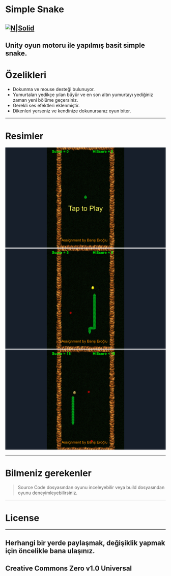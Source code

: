 <h1 class="code-line" data-line-start=0 data-line-end=1 ><a id="Simple_Snake_0"></a>Simple Snake</h1>
<h2 class="code-line" data-line-start=2 data-line-end=4 ><a id="NSolidhttpsplaylhgoogleusercontentcom4ChxU_bzuJe8ix7IC7fYOq5xH3rtDjDMFogy4NsF6l8jNH9Q_G7zQUWoZtWvkliyww2247h1264rwhttpwwwartistscompanydigital_2"></a><a href="http://www.artistscompany.digital/"><img src="https://play-lh.googleusercontent.com/4ChxU_bzuJe8ix7IC7fYOq5xH3rtDjDMFogy4NsF6l8jNH9Q_G7z-QUWoZtWvkliyw=w2247-h1264-rw" alt="N|Solid"></a></h2>
<h2 class="code-line" data-line-start=4 data-line-end=6 ><a id="Unity_oyun_motoru_ile_yaplm_basit_simple_snake_4"></a>Unity oyun motoru ile yapılmış basit simple snake.</h2>
<h1 class="code-line" data-line-start=6 data-line-end=7 ><a id="zelikleri_6"></a>Özelikleri</h1>
<ul>
<li class="has-line-data" data-line-start="8" data-line-end="9">Dokunma ve mouse desteği bulunuyor.</li>
<li class="has-line-data" data-line-start="9" data-line-end="10">Yumurtaları yedikçe yılan büyür ve en son altın yumurtayı yediğiniz zaman yeni bölüme geçersiniz.</li>
<li class="has-line-data" data-line-start="10" data-line-end="11">Gerekli ses efektleri eklenmiştir.</li>
<li class="has-line-data" data-line-start="11" data-line-end="12">Dikenleri yerseniz ve kendinize dokunursanız oyun biter.</li>
</ul>
<hr>
<h1 class="code-line" data-line-start=13 data-line-end=14 ><a id="Resimler_13"></a>Resimler</h1>
<p class="has-line-data" data-line-start="14" data-line-end="17"><img src="https://raw.githubusercontent.com/creosB/Simple-Snake/main/resim1.png" alt=""><br>
<img src="https://raw.githubusercontent.com/creosB/Simple-Snake/main/resim2.png" alt=""><br>
<img src="https://raw.githubusercontent.com/creosB/Simple-Snake/main/resim3.png" alt=""></p>
<hr>
<h1 class="code-line" data-line-start=18 data-line-end=19 ><a id="Bilmeniz_gerekenler_18"></a>Bilmeniz gerekenler</h1>
<blockquote>
<p class="has-line-data" data-line-start="19" data-line-end="20">Source Code dosyasından oyunu inceleyebilir veya build dosyasından oyunu deneyimleyebilirsiniz.</p>
</blockquote>
<hr>
<h1 class="code-line" data-line-start=21 data-line-end=22 ><a id="License_21"></a>License</h1>
<hr>
<h2 class="code-line" data-line-start=23 data-line-end=25 ><a id="Herhangi_bir_yerde_paylamak_deiiklik_yapmak_iin_ncelikle_bana_ulanz_23"></a>Herhangi bir yerde paylaşmak, değişiklik yapmak için öncelikle bana ulaşınız.</h2>
<h2 class="code-line" data-line-start=25 data-line-end=27 ><a id="Creative_Commons_Zero_v10_Universal_25"></a>Creative Commons Zero v1.0 Universal</h2>
